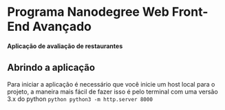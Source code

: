 # Programa Nanodegree Web Front-End Avançado

#### Aplicação de avaliação de restaurantes


## Abrindo a aplicação

Para iniciar a aplicação é necessário que você inicie um host local para o projeto, a maneira mais fácil de fazer isso é pelo terminal com uma versão 3.x do python ```python python3 -m http.server 8000 ```
